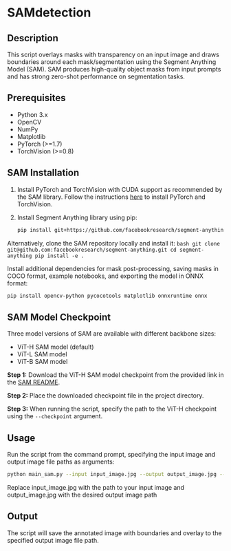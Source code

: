 # SAMdetection

## Description
This script overlays masks with transparency on an input image and draws boundaries around each mask/segmentation using the Segment Anything Model (SAM). SAM produces high-quality object masks from input prompts and has strong zero-shot performance on segmentation tasks.

## Prerequisites
- Python 3.x
- OpenCV
- NumPy
- Matplotlib
- PyTorch (>=1.7)
- TorchVision (>=0.8)

## SAM Installation
1. Install PyTorch and TorchVision with CUDA support as recommended by the SAM library. Follow the instructions [here](https://github.com/facebookresearch/segment-anything#installation) to install PyTorch and TorchVision.

2. Install Segment Anything library using pip:

   ```bash
   pip install git+https://github.com/facebookresearch/segment-anything.git
   ```
Alternatively, clone the SAM repository locally and install it:
    ```bash
    git clone git@github.com:facebookresearch/segment-anything.git
    cd segment-anything
    pip install -e .
    ```

Install additional dependencies for mask post-processing, saving masks in COCO format, example notebooks, and exporting the model in ONNX format:
   ```bash
   pip install opencv-python pycocotools matplotlib onnxruntime onnx
   ```

## SAM Model Checkpoint
Three model versions of SAM are available with different backbone sizes:

- ViT-H SAM model (default)
- ViT-L SAM model
- ViT-B SAM model

**Step 1:** Download the ViT-H SAM model checkpoint from the provided link in the [SAM README](https://github.com/facebookresearch/segment-anything#model-checkpoints).

**Step 2:** Place the downloaded checkpoint file in the project directory.

**Step 3:** When running the script, specify the path to the ViT-H checkpoint using the `--checkpoint` argument.


## Usage
Run the script from the command prompt, specifying the input image and output image file paths as arguments:
   ```bash
   python main_sam.py --input input_image.jpg --output output_image.jpg --output_json output_coordinates.json
   ```


Replace input_image.jpg with the path to your input image and output_image.jpg with the desired output image path

## Output
The script will save the annotated image with boundaries and overlay to the specified output image file path.

